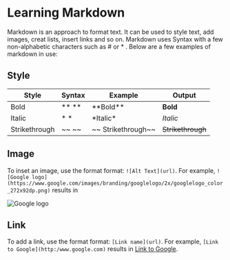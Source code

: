 # Learning Markdown

Markdown is an approach to format text. It can be used to style text, add images, creat lists, insert links and so on. Markdown uses Syntax with a few non-alphabetic characters such as # or * . Below are a few examples of markdown in use:

## Style
Style | Syntax | Example | Output
----- | ------ | ------- | ------
Bold  | ** **  | &#x002A;&#x002A;Bold&#x002A;&#x002A;| **Bold**
Italic|  * *   | &#x002A;Italic&#x002A;| *Italic*
Strikethrough|~~ ~~	|&#x007E;&#x007E;		Strikethrough&#x007E;&#x007E;	|~~Strikethrough~~

## Image
To inset an image, use the format format: `![Alt Text](url)`. For example, `![Google logo](https://www.google.com/images/branding/googlelogo/2x/googlelogo_color_272x92dp.png)` results in

![Google logo](https://www.google.com/images/branding/googlelogo/2x/googlelogo_color_272x92dp.png)


## Link
To add a link, use the format format: `[Link name](url)`. For example, `[Link to Google](http:/www.google.com)` results in [Link to Google](http:/www.google.com).
